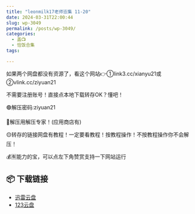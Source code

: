 ```yaml
---
title: "leonmilk17老师🈴集 11-20"
date: 2024-03-31T22:00:44
slug: wp-3049
permalink: /posts/wp-3049/
categories:
  - 盖📺
  - 恰饭合集
tags:

---
```


如果两个网盘都没有资源了，看这个网站👉①link3.cc/xianyu21或②vlink.cc/ziyuan21

不需要注册账号！直接点本地下载转存OK？懂吧！

🟢解压密码:ziyuan21

🔵解压用解压专家！(应用商店有)

🟡转存的链接网盘有教程！一定要看教程！按教程操作！不按教程操作你不会解压！

💰🈶能力的宝，可以点左下角赞赏支持一下网站运行

## 📦 下载链接
- [迅雷云盘](https://blziyuan21.com/pay-download/3049?key=8d7bd4ff4d&down_id=0)
- [123云盘](https://blziyuan21.com/pay-download/3049?key=8d7bd4ff4d&down_id=1)

